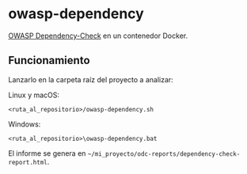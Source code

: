 # owasp-dependency

[OWASP Dependency-Check](https://owasp.org/www-project-dependency-check/) en un contenedor Docker.

## Funcionamiento

Lanzarlo en la carpeta raíz del proyecto a analizar:

Linux y macOS:

```shell
<ruta_al_repositorio>/owasp-dependency.sh
```

Windows:

```shell
<ruta_al_repositorio>\owasp-dependency.bat
```

El informe se genera en `~/mi_proyecto/odc-reports/dependency-check-report.html`.
